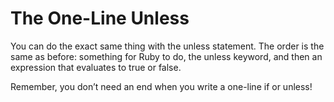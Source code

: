 # The One-Line Unless

You can do the exact same thing with the unless statement. The order is the same as before: something for Ruby to do, the unless keyword, and then an expression that evaluates to true or false.

Remember, you don’t need an end when you write a one-line if or unless!
